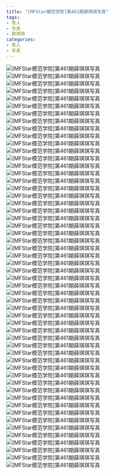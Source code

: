 ```yaml
---
title: "[MFStar模范学院]第461期薛琪琪写真"
tags: 
- 秀人
- 写真
- 薛琪琪
categories:
- 秀人
- 写真
---
```


![[MFStar模范学院]第461期薛琪琪写真](https://img.ilovese.xyz/1734712434352.webp)
![[MFStar模范学院]第461期薛琪琪写真](https://img.ilovese.xyz/1734712435933.webp)
![[MFStar模范学院]第461期薛琪琪写真](https://img.ilovese.xyz/1734712437699.webp)
![[MFStar模范学院]第461期薛琪琪写真](https://img.ilovese.xyz/1734712439452.webp)
![[MFStar模范学院]第461期薛琪琪写真](https://img.ilovese.xyz/1734712441321.webp)
![[MFStar模范学院]第461期薛琪琪写真](https://img.ilovese.xyz/1734712442660.webp)
![[MFStar模范学院]第461期薛琪琪写真](https://img.ilovese.xyz/1734712444279.webp)
![[MFStar模范学院]第461期薛琪琪写真](https://img.ilovese.xyz/1734712446162.webp)
![[MFStar模范学院]第461期薛琪琪写真](https://img.ilovese.xyz/1734712447640.webp)
![[MFStar模范学院]第461期薛琪琪写真](https://img.ilovese.xyz/1734712449141.webp)
![[MFStar模范学院]第461期薛琪琪写真](https://img.ilovese.xyz/1734712450884.webp)
![[MFStar模范学院]第461期薛琪琪写真](https://img.ilovese.xyz/1734712452320.webp)
![[MFStar模范学院]第461期薛琪琪写真](https://img.ilovese.xyz/1734712454265.webp)
![[MFStar模范学院]第461期薛琪琪写真](https://img.ilovese.xyz/1734712455661.webp)
![[MFStar模范学院]第461期薛琪琪写真](https://img.ilovese.xyz/1734712457571.webp)
![[MFStar模范学院]第461期薛琪琪写真](https://img.ilovese.xyz/1734712459190.webp)
![[MFStar模范学院]第461期薛琪琪写真](https://img.ilovese.xyz/1734712460486.webp)
![[MFStar模范学院]第461期薛琪琪写真](https://img.ilovese.xyz/1734712462337.webp)
![[MFStar模范学院]第461期薛琪琪写真](https://img.ilovese.xyz/1734712463670.webp)
![[MFStar模范学院]第461期薛琪琪写真](https://img.ilovese.xyz/1734712465428.webp)
![[MFStar模范学院]第461期薛琪琪写真](https://img.ilovese.xyz/1734712466698.webp)
![[MFStar模范学院]第461期薛琪琪写真](https://img.ilovese.xyz/1734712468323.webp)
![[MFStar模范学院]第461期薛琪琪写真](https://img.ilovese.xyz/1734712469766.webp)
![[MFStar模范学院]第461期薛琪琪写真](https://img.ilovese.xyz/1734712471925.webp)
![[MFStar模范学院]第461期薛琪琪写真](https://img.ilovese.xyz/1734712473365.webp)
![[MFStar模范学院]第461期薛琪琪写真](https://img.ilovese.xyz/1734712474751.webp)
![[MFStar模范学院]第461期薛琪琪写真](https://img.ilovese.xyz/1734712476349.webp)
![[MFStar模范学院]第461期薛琪琪写真](https://img.ilovese.xyz/1734712478248.webp)
![[MFStar模范学院]第461期薛琪琪写真](https://img.ilovese.xyz/1734712479679.webp)
![[MFStar模范学院]第461期薛琪琪写真](https://img.ilovese.xyz/1734712481445.webp)
![[MFStar模范学院]第461期薛琪琪写真](https://img.ilovese.xyz/1734712482887.webp)
![[MFStar模范学院]第461期薛琪琪写真](https://img.ilovese.xyz/1734712484334.webp)
![[MFStar模范学院]第461期薛琪琪写真](https://img.ilovese.xyz/1734712486217.webp)
![[MFStar模范学院]第461期薛琪琪写真](https://img.ilovese.xyz/1734712488190.webp)
![[MFStar模范学院]第461期薛琪琪写真](https://img.ilovese.xyz/1734712489902.webp)
![[MFStar模范学院]第461期薛琪琪写真](https://img.ilovese.xyz/1734712491139.webp)
![[MFStar模范学院]第461期薛琪琪写真](https://img.ilovese.xyz/1734712492761.webp)
![[MFStar模范学院]第461期薛琪琪写真](https://img.ilovese.xyz/1734712494623.webp)
![[MFStar模范学院]第461期薛琪琪写真](https://img.ilovese.xyz/1734712496255.webp)
![[MFStar模范学院]第461期薛琪琪写真](https://img.ilovese.xyz/1734712497475.webp)
![[MFStar模范学院]第461期薛琪琪写真](https://img.ilovese.xyz/1734712499289.webp)
![[MFStar模范学院]第461期薛琪琪写真](https://img.ilovese.xyz/1734712500588.webp)
![[MFStar模范学院]第461期薛琪琪写真](https://img.ilovese.xyz/1734712501913.webp)
![[MFStar模范学院]第461期薛琪琪写真](https://img.ilovese.xyz/1734712503704.webp)
![[MFStar模范学院]第461期薛琪琪写真](https://img.ilovese.xyz/1734712504999.webp)
![[MFStar模范学院]第461期薛琪琪写真](https://img.ilovese.xyz/1734712506896.webp)
![[MFStar模范学院]第461期薛琪琪写真](https://img.ilovese.xyz/1734712508739.webp)
![[MFStar模范学院]第461期薛琪琪写真](https://img.ilovese.xyz/1734712510157.webp)
![[MFStar模范学院]第461期薛琪琪写真](https://img.ilovese.xyz/1734712511742.webp)
![[MFStar模范学院]第461期薛琪琪写真](https://img.ilovese.xyz/1734712513529.webp)
![[MFStar模范学院]第461期薛琪琪写真](https://img.ilovese.xyz/1734712515045.webp)
![[MFStar模范学院]第461期薛琪琪写真](https://img.ilovese.xyz/1734712516419.webp)
![[MFStar模范学院]第461期薛琪琪写真](https://img.ilovese.xyz/1734712517871.webp)
![[MFStar模范学院]第461期薛琪琪写真](https://img.ilovese.xyz/1734712519290.webp)
